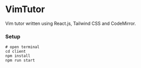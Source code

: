 # VimTutor

Vim tutor written using React.js, Tailwind CSS and CodeMirror.

### Setup

```
# open terminal
cd client
npm install
npm run start
```
